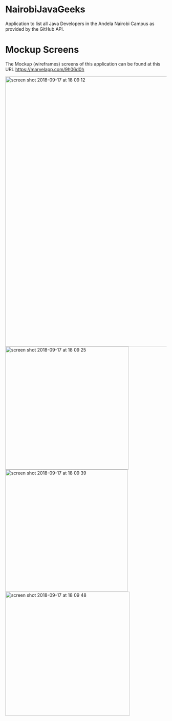# NairobiJavaGeeks
Application to list all Java Developers in the Andela Nairobi Campus as provided by the GitHub API.


# Mockup Screens
The Mockup (wireframes) screens of this application can be found at this URL https://marvelapp.com/9h06d0h

<img width="844" alt="screen shot 2018-09-17 at 18 09 12" src="https://user-images.githubusercontent.com/39955231/45632004-facde300-baa4-11e8-973b-2b1f2179fc8a.png">

<img width="385" alt="screen shot 2018-09-17 at 18 09 25" src="https://user-images.githubusercontent.com/39955231/45632005-facde300-baa4-11e8-83f5-9af37d845c4f.png">

<img width="382" alt="screen shot 2018-09-17 at 18 09 39" src="https://user-images.githubusercontent.com/39955231/45632007-facde300-baa4-11e8-8220-92e033a113d4.png">

<img width="388" alt="screen shot 2018-09-17 at 18 09 48" src="https://user-images.githubusercontent.com/39955231/45632009-fb667980-baa4-11e8-82b3-b4e1a6ecbe47.png">
